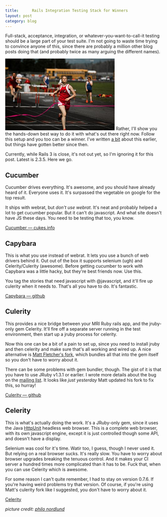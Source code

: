 ```yaml
---
title:      Rails Integration Testing Stack for Winners
layout: post
category: blog
---
```


Full-stack, acceptance, integration, or whatever-you-want-to-call-it testing should be a large part of your test suite. I'm not going to waste time trying to convince anyone of this, since there are probably a million other blog posts doing that (and probably twice as many arguing the different names).

![finish line](/images/finish.jpg)
Rather, I'll show you the hands-down best way to do it with what's out there right now. Follow this setup and you too can be a winner. I've written [a bit](/2009/06/celerity.html) about this earlier, but things have gotten better since then.

Currently, while Rails 3 is close, it's not out yet, so I'm ignoring it for this post. Latest is 2.3.5. Here we go.

Cucumber
--------
Cucumber drives everything. It's awesome, and you should have already heard of it. Everyone uses it. It's surpassed the vegetable on google for the top result.

It ships with webrat, but _don't use webrat_. It's neat and probably helped a lot to get cucumber popular. But it can't do javascript. And what site doesn't have JS these days. You need to be testing that too, you know.

[Cucumber &mdash; cukes.info](http://cukes.info/)

Capybara
--------
This is what you use instead of webrat. It lets you use a bunch of web drivers behind it. Out out of the box it supports selenium (ugh) and Celerity/Culerity (awesome). Before getting cucumber to work with Capybara was a little hacky, but they're best friends now. Use this.

You tag the stories that need javascript with @javascript, and it'll fire up culerity when it needs to. That's all you have to do. It's fantastic.

[Capybara &mdash; github](http://github.com/jnicklas/capybara)

Culerity
--------
This provides a nice bridge between your MRI Ruby rails app, and the jruby-only gem Celerity. It'll fire off a separate server running in the test environment, then start up a jruby process for celerity.

Now this one can be a bit of a pain to set up, since you need to install jruby and then celerity and make sure that's all working and wired up. A nice alternative is [Matt Fletcher's fork](http://github.com/fletcherm/culerity/), which bundles all that into the gem itself so you don't have to worry about it.

There can be some problems with gem bundler, though. The gist of it is that you have to use JRuby v1.3.1 or earlier. I wrote more details about the bug on the  [mailing list](http://groups.google.com/group/culerity-dev/browse_thread/thread/3c1ed5f38d540ad1). It looks like _just yesterday_ Matt updated his fork to fix this, so hurray!

[Culerity &mdash; github](http://github.com/langalex/culerity)

Celerity
--------
This is what's actually doing the work. It's a JRuby-only gem, since it uses the Java [HttpUnit](http://httpunit.sourceforge.net/) headless web browser. This is a complete web browser, with its own javascript engine, except it is just controlled though some API, and doesn't have a display.

Selenium was cool for it's time. Watir too, I guess, though I never used it. But relying on a real browser sucks. It's really slow. You have to worry about browser upgrades breaking the tenuous control. And it makes your CI server a hundred times more complicated than it has to be. Fuck that, when you can use Celerity which is awesome.

For some reason I can't quite remember, I had to stay on version 0.7.6. If you're having weird problems try that version. Of course, if you're using Matt's culerity fork like I suggested, you don't have to worry about it.

[Celerity](http://celerity.rubyforge.org/)

_picture credit: [philo nordlund](http://www.flickr.com/photos/philon/2477878611/)_
